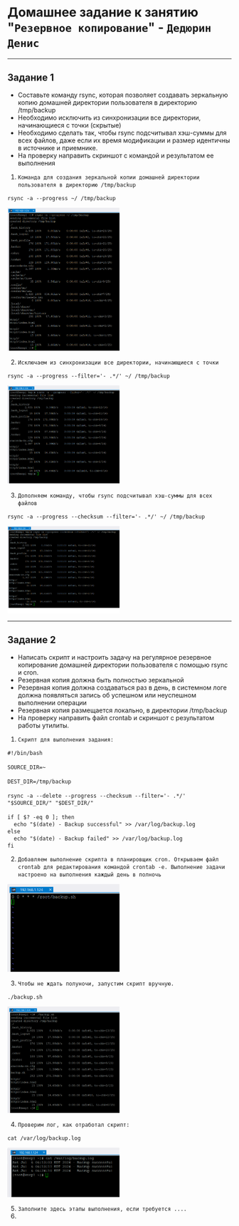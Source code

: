 # Домашнее задание к занятию "`Резервное копирование`" - `Дедюрин Денис`

---

## Задание 1

* Составьте команду rsync, которая позволяет создавать зеркальную копию домашней директории пользователя в директорию /tmp/backup
* Необходимо исключить из синхронизации все директории, начинающиеся с точки (скрытые)
* Необходимо сделать так, чтобы rsync подсчитывал хэш-суммы для всех файлов, даже если их время модификации и размер идентичны в источнике и приемнике.
* На проверку направить скриншот с командой и результатом ее выполнения


1. `Команда для создания зеркальной копии домашней директории пользователя в директорию /tmp/backup`
```
rsync -a --progress ~/ /tmp/backup
```
<img src = "img/001.png" width = 50%>

2. `Исключаем из синхронизации все директории, начинающиеся с точки`
```
rsync -a --progress --filter='- .*/' ~/ /tmp/backup
```
<img src = "img/002.png" width = 50%>

3. `Дополняем команду, чтобы rsync подсчитывал хэш-суммы для всех файлов`

```
rsync -a --progress --checksum --filter='- .*/' ~/ /tmp/backup
```
<img src = "img/003.png" width = 50%>

---

## Задание 2

* Написать скрипт и настроить задачу на регулярное резервное копирование домашней директории пользователя с помощью rsync и cron.
* Резервная копия должна быть полностью зеркальной
* Резервная копия должна создаваться раз в день, в системном логе должна появляться запись об успешном или неуспешном выполнении операции
* Резервная копия размещается локально, в директории /tmp/backup
* На проверку направить файл crontab и скриншот с результатом работы утилиты.


1. `Скрипт для выполнения задания:`
```
#!/bin/bash

SOURCE_DIR=~

DEST_DIR=/tmp/backup

rsync -a --delete --progress --checksum --filter='- .*/' "$SOURCE_DIR/" "$DEST_DIR/"

if [ $? -eq 0 ]; then
  echo "$(date) - Backup successful" >> /var/log/backup.log
else
  echo "$(date) - Backup failed" >> /var/log/backup.log
fi
```

2. `Добавляем выполнение скрипта в планировщик cron. Открываем файл crontab для редактирования командой crontab -e. Выполнение задачи настроено на выполнения каждый день в полночь`
<img src = "img/004.png" width = 50%>

3. `Чтобы не ждать полуночи, запустим скрипт вручную.`
```
./backup.sh
```
<img src = "img/005.png" width = 50%>

4. `Проверим лог, как отработал скрипт:`
```
cat /var/log/backup.log
```
<img src = "img/006.png" width = 50%>

5. `Заполните здесь этапы выполнения, если требуется ....`
6. 


